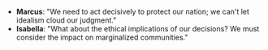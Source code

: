 - **Marcus**: "We need to act decisively to protect our nation; we can't let idealism cloud our judgment."
- **Isabella**: "What about the ethical implications of our decisions? We must consider the impact on marginalized communities."
